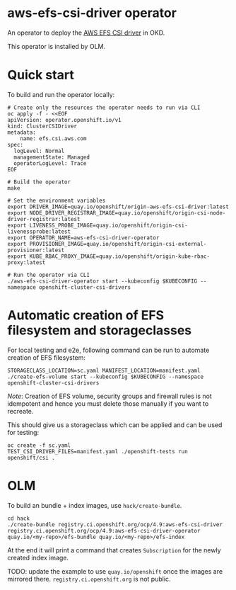 # aws-efs-csi-driver operator

An operator to deploy the [AWS EFS CSI driver](https://github.com/openshift/aws-efs-csi-driver) in OKD.

This operator is installed by OLM.

# Quick start

To build and run the operator locally:

```shell
# Create only the resources the operator needs to run via CLI
oc apply -f - <<EOF
apiVersion: operator.openshift.io/v1
kind: ClusterCSIDriver
metadata:
    name: efs.csi.aws.com
spec:
  logLevel: Normal
  managementState: Managed
  operatorLogLevel: Trace
EOF

# Build the operator
make

# Set the environment variables
export DRIVER_IMAGE=quay.io/openshift/origin-aws-efs-csi-driver:latest
export NODE_DRIVER_REGISTRAR_IMAGE=quay.io/openshift/origin-csi-node-driver-registrar:latest
export LIVENESS_PROBE_IMAGE=quay.io/openshift/origin-csi-livenessprobe:latest
export OPERATOR_NAME=aws-efs-csi-driver-operator
export PROVISIONER_IMAGE=quay.io/openshift/origin-csi-external-provisioner:latest
export KUBE_RBAC_PROXY_IMAGE=quay.io/openshift/origin-kube-rbac-proxy:latest

# Run the operator via CLI
./aws-efs-csi-driver-operator start --kubeconfig $KUBECONFIG --namespace openshift-cluster-csi-drivers
```

# Automatic creation of EFS filesystem and storageclasses

For local testing and e2e, following command can be run to automate creation of EFS filesystem:

```
STORAGECLASS_LOCATION=sc.yaml MANIFEST_LOCATION=manifest.yaml ./create-efs-volume start --kubeconfig $KUBECONFIG --namespace openshift-cluster-csi-drivers
```

*Note*: Creation of EFS volume, security groups and firewall rules is not idempotent and hence you must delete those manually if you want to recreate.

This should give us a storageclass which can be applied and can be used for testing:

```
oc create -f sc.yaml
TEST_CSI_DRIVER_FILES=manifest.yaml ./openshift-tests run openshift/csi .
```


# OLM

To build an bundle + index images, use `hack/create-bundle`.

```shell
cd hack
./create-bundle registry.ci.openshift.org/ocp/4.9:aws-efs-csi-driver registry.ci.openshift.org/ocp/4.9:aws-efs-csi-driver-operator quay.io/<my-repo>/efs-bundle quay.io/<my-repo>/efs-index
```

At the end it will print a command that creates `Subscription` for the newly created index image.

TODO: update the example to use `quay.io/openshift` once the images are mirrored there. `registry.ci.openshift.org` is not public.
